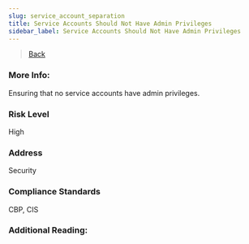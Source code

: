 ```yaml
---
slug: service_account_separation
title: Service Accounts Should Not Have Admin Privileges
sidebar_label: Service Accounts Should Not Have Admin Privileges
---
```

> [Back](../../gcpiamcompliance)

### More Info:
Ensuring that no service accounts have admin privileges.

### Risk Level
High

### Address
Security

### Compliance Standards
CBP, CIS

### Additional Reading:
